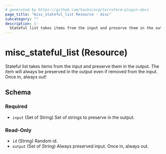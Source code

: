 ```yaml
---
# generated by https://github.com/hashicorp/terraform-plugin-docs
page_title: "misc_stateful_list Resource - misc"
subcategory: ""
description: |-
  Stateful list takes items from the input and preserve them in the output. The item will always be preserved in the output even if removed from the input. Once in, always out!
---
```


# misc_stateful_list (Resource)

Stateful list takes items from the input and preserve them in the output. The item will always be preserved in the output even if removed from the input. Once in, always out!



<!-- schema generated by tfplugindocs -->
## Schema

### Required

- `input` (Set of String) Set of strings to preserve in the output.

### Read-Only

- `id` (String) Random id.
- `output` (Set of String) Always preserved input. Once in, always out.

